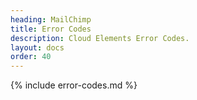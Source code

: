 ```yaml
---
heading: MailChimp
title: Error Codes
description: Cloud Elements Error Codes.
layout: docs
order: 40
---
```


{% include error-codes.md %}
